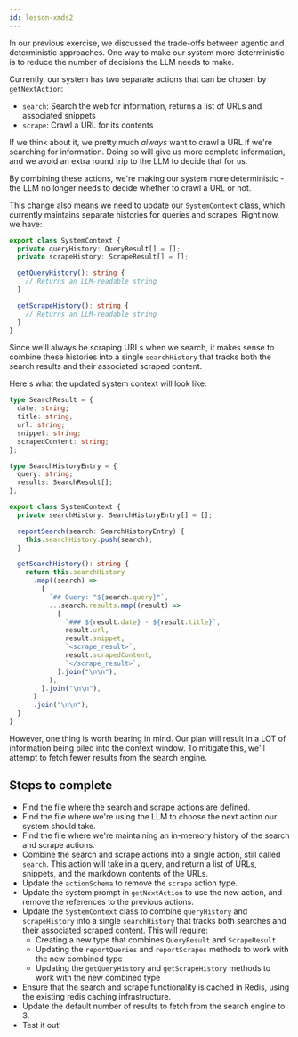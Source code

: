 ```yaml
---
id: lesson-xmds2
---
```


In our previous exercise, we discussed the trade-offs between agentic and deterministic approaches. One way to make our system more deterministic is to reduce the number of decisions the LLM needs to make.

Currently, our system has two separate actions that can be chosen by `getNextAction`:

- `search`: Search the web for information, returns a list of URLs and associated snippets
- `scrape`: Crawl a URL for its contents

If we think about it, we pretty much _always_ want to crawl a URL if we're searching for information. Doing so will give us more complete information, and we avoid an extra round trip to the LLM to decide that for us.

By combining these actions, we're making our system more deterministic - the LLM no longer needs to decide whether to crawl a URL or not.

This change also means we need to update our `SystemContext` class, which currently maintains separate histories for queries and scrapes. Right now, we have:

```ts
export class SystemContext {
  private queryHistory: QueryResult[] = [];
  private scrapeHistory: ScrapeResult[] = [];

  getQueryHistory(): string {
    // Returns an LLM-readable string
  }

  getScrapeHistory(): string {
    // Returns an LLM-readable string
  }
}
```

Since we'll always be scraping URLs when we search, it makes sense to combine these histories into a single `searchHistory` that tracks both the search results and their associated scraped content.

Here's what the updated system context will look like:

```ts
type SearchResult = {
  date: string;
  title: string;
  url: string;
  snippet: string;
  scrapedContent: string;
};

type SearchHistoryEntry = {
  query: string;
  results: SearchResult[];
};

export class SystemContext {
  private searchHistory: SearchHistoryEntry[] = [];

  reportSearch(search: SearchHistoryEntry) {
    this.searchHistory.push(search);
  }

  getSearchHistory(): string {
    return this.searchHistory
      .map((search) =>
        [
          `## Query: "${search.query}"`,
          ...search.results.map((result) =>
            [
              `### ${result.date} - ${result.title}`,
              result.url,
              result.snippet,
              `<scrape_result>`,
              result.scrapedContent,
              `</scrape_result>`,
            ].join("\n\n"),
          ),
        ].join("\n\n"),
      )
      .join("\n\n");
  }
}
```

However, one thing is worth bearing in mind. Our plan will result in a LOT of information being piled into the context window. To mitigate this, we'll attempt to fetch fewer results from the search engine.

## Steps to complete

- Find the file where the search and scrape actions are defined.
- Find the file where we're using the LLM to choose the next action our system should take.
- Find the file where we're maintaining an in-memory history of the search and scrape actions.
- Combine the search and scrape actions into a single action, still called `search`. This action will take in a query, and return a list of URLs, snippets, and the markdown contents of the URLs.
- Update the `actionSchema` to remove the `scrape` action type.
- Update the system prompt in `getNextAction` to use the new action, and remove the references to the previous actions.
- Update the `SystemContext` class to combine `queryHistory` and `scrapeHistory` into a single `searchHistory` that tracks both searches and their associated scraped content. This will require:
  - Creating a new type that combines `QueryResult` and `ScrapeResult`
  - Updating the `reportQueries` and `reportScrapes` methods to work with the new combined type
  - Updating the `getQueryHistory` and `getScrapeHistory` methods to work with the new combined type
- Ensure that the search and scrape functionality is cached in Redis, using the existing redis caching infrastructure.
- Update the default number of results to fetch from the search engine to 3.
- Test it out!
